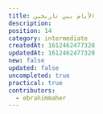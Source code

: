 ```yaml
---
title: اﻷيام بين تاريخين
description: 
position: 14
category: intermediate
createdAt: 1612462477328
updatedAt: 1612462477328
new: false
updated: false
uncompleted: true
practical: true
contributors:
  - ebrahimmaher
---
```

